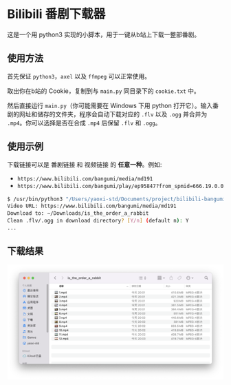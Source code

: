 # Bilibili 番剧下载器

这是一个用 python3 实现的小脚本，用于一键从b站上下载一整部番剧。

## 使用方法

首先保证 `python3`，`axel` 以及 `ffmpeg` 可以正常使用。

取出你在b站的 Cookie，复制到与 `main.py` 同目录下的 `cookie.txt` 中。

然后直接运行 `main.py`（你可能需要在 Windows 下用 python 打开它）。输入番剧的网址和储存的文件夹，程序会自动下载对应的 `.flv` 以及 `.ogg` 并合并为 `.mp4`。你可以选择是否在合成 `.mp4` 后保留 `.flv` 和 `.ogg`。

## 使用示例

下载链接可以是 番剧链接 和 视频链接 的 **任意一种**。例如:
- `https://www.bilibili.com/bangumi/media/md191`
- `https://www.bilibili.com/bangumi/play/ep95847?from_spmid=666.19.0.0`

```sh
$ /usr/bin/python3 "/Users/yaoxi-std/Documents/project/bilibili-bangumi-downloader/main.py"
Video URL: https://www.bilibili.com/bangumi/media/md191
Download to: ~/Downloads/is_the_order_a_rabbit
Clean .flv/.ogg in download directory? [Y/n] (default n): Y
...
```

## 下载结果

![result](img/result.png)
